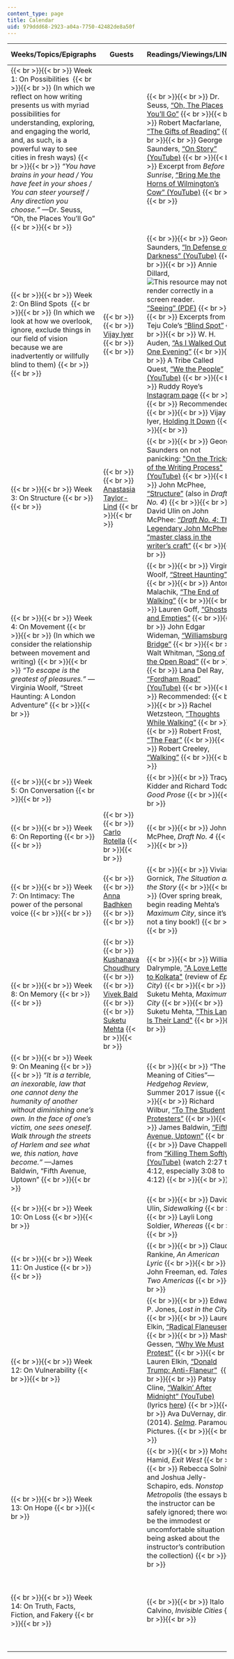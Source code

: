 ```yaml
---
content_type: page
title: Calendar
uid: 979ddd68-2923-a04a-7750-42482de8a50f
---
```


  
| Weeks/Topics/Epigraphs | Guests | Readings/Viewings/LINKS | Due DATES |
| --- | --- | --- | --- |
|  {{< br >}}{{< br >}} Week 1: On Possibilities  {{< br >}}{{< br >}} (In which we reflect on how writing presents us with myriad possibilities for understanding, exploring, and engaging the world, and, as such, is a powerful way to see cities in fresh ways) {{< br >}}{{< br >}} _“You have brains in your head / You have feet in your shoes / You can steer yourself / Any direction you choose.”_ —Dr. Seuss, “Oh, the Places You’ll Go” {{< br >}}{{< br >}}  | &nbsp; |  {{< br >}}{{< br >}} Dr. Seuss, [“Oh, The Places You’ll Go”](http://denuccio.net/ohplaces.html) {{< br >}}{{< br >}} Robert Macfarlane, [“The Gifts of Reading”](http://lithub.com/the-gifts-of-reading-are-many/) {{< br >}}{{< br >}} George Saunders, [“On Story” (YouTube)](https://www.youtube.com/watch?v=1-1xNNrABw8) {{< br >}}{{< br >}} Excerpt from _Before Sunrise_, [“Bring Me the Horns of Wilmington’s Cow” (YouTube)](https://www.youtube.com/watch?v=2ni8sfxVyFQ) {{< br >}}{{< br >}}  | &nbsp; |
|  {{< br >}}{{< br >}} Week 2: On Blind Spots  {{< br >}}{{< br >}} (In which we look at how we overlook, ignore, exclude things in our field of vision because we are inadvertently or willfully blind to them) {{< br >}}{{< br >}}  |  {{< br >}}{{< br >}} [Vijay Iyer](https://en.wikipedia.org/wiki/Vijay_Iyer) {{< br >}}{{< br >}}  |  {{< br >}}{{< br >}} George Saunders, [“In Defense of Darkness” (YouTube)](https://www.youtube.com/watch?v=1X5u8Li3Qew) {{< br >}}{{< br >}} Annie Dillard, ![This resource may not render correctly in a screen reader.](/images/inacessible.gif)[“Seeing” (PDF)](https://aimeeknight.files.wordpress.com/2016/01/seeing.pdf) {{< br >}}{{< br >}} Excerpts from Teju Cole’s [“Blind Spot”](https://www.newyorker.com/culture/photo-booth/second-sight) {{< br >}}{{< br >}} W. H. Auden, [“As I Walked Out One Evening”](https://www.poets.org/poetsorg/poem/i-walked-out-one-evening) {{< br >}}{{< br >}} A Tribe Called Quest, [“We the People” (YouTube)](https://www.youtube.com/watch?v=vO2Su3erRIA) {{< br >}}{{< br >}} Ruddy Roye’s [Instagram page](https://www.instagram.com/ruddyroye/?hl=en) {{< br >}}{{< br >}} Recommended: {{< br >}}{{< br >}} Vijay Iyer, [Holding It Down](https://www.metmuseum.org/metmedia/video/concerts/holding-it-down-veterans-dreams-project-vijay-iyer) {{< br >}}{{< br >}}  | &nbsp; |
|  {{< br >}}{{< br >}} Week 3: On Structure {{< br >}}{{< br >}}  |  {{< br >}}{{< br >}} [Anastasia Taylor-Lind](https://en.wikipedia.org/wiki/Anastasia_Taylor-Lind) {{< br >}}{{< br >}}  |  {{< br >}}{{< br >}} George Saunders on not panicking: ["On the Tricks of the Writing Process" (YouTube)](https://www.youtube.com/watch?v=klz6C2ewXmo) {{< br >}}{{< br >}} John McPhee, [“Structure”](https://www.newyorker.com/magazine/2013/01/14/structure) (also in _Draft No. 4_) {{< br >}}{{< br >}} David Ulin on John McPhee: [“_Draft No. 4_: The Legendary John McPhee’s “master class in the writer’s craft”](http://niemanstoryboard.org/stories/draft-no-4-the-legendary-john-mcphees-master-class-in-the-writers-craft/) {{< br >}}{{< br >}}  | &nbsp; |
|  {{< br >}}{{< br >}} Week 4: On Movement {{< br >}}{{< br >}} (In which we consider the relationship between movement and writing) {{< br >}}{{< br >}} _“To escape is the greatest of pleasures.”_ —Virginia Woolf, “Street Haunting: A London Adventure” {{< br >}}{{< br >}}  | &nbsp; |  {{< br >}}{{< br >}} Virginia Woolf, [“Street Haunting”](https://ebooks.adelaide.edu.au/w/woolf/virginia/w91d/chapter5.html) {{< br >}}{{< br >}} Antonia Malachik, [“The End of Walking”](https://aeon.co/essays/step-by-step-americans-are-sacrificing-the-right-to-walk) {{< br >}}{{< br >}} Lauren Goff, [“Ghosts and Empties”](https://www.newyorker.com/magazine/2015/07/20/ghosts-and-empties) {{< br >}}{{< br >}} John Edgar Wideman, [“Williamsburg Bridge”](https://harpers.org/archive/2015/11/williamsburg-bridge/?single=1) {{< br >}}{{< br >}} Walt Whitman, [“Song of the Open Road”](https://www.poetryfoundation.org/poems/48859/song-of-the-open-road) {{< br >}}{{< br >}} Lana Del Ray, [“Fordham Road” (YouTube)](https://www.youtube.com/watch?v=GCTXN0QnISQ) {{< br >}}{{< br >}} Recommended: {{< br >}}{{< br >}} Rachel Wetzsteon, [“Thoughts While Walking”](https://www.poetryfoundation.org/poems/54132/thoughts-while-walking-56d23422cff33) {{< br >}}{{< br >}} Robert Frost, [“The Fear”](https://poets.org/poem/fear-0) {{< br >}}{{< br >}} Robert Creeley, [“Walking”](https://www.poetryfoundation.org/poetrymagazine/browse?contentId=29779) {{< br >}}{{< br >}}  |  {{< br >}}{{< br >}} Essay #1 due {{< br >}}{{< br >}}  |
|  {{< br >}}{{< br >}} Week 5: On Conversation {{< br >}}{{< br >}}  | &nbsp; |  {{< br >}}{{< br >}} Tracy Kidder and Richard Todd, _Good Prose_ {{< br >}}{{< br >}}  | &nbsp; |
|  {{< br >}}{{< br >}} Week 6: On Reporting {{< br >}}{{< br >}}  |  {{< br >}}{{< br >}} [Carlo Rotella](https://en.wikipedia.org/wiki/Carlo_Rotella) {{< br >}}{{< br >}}  |  {{< br >}}{{< br >}} John McPhee, _Draft No. 4_ {{< br >}}{{< br >}}  | &nbsp; |
|  {{< br >}}{{< br >}} Week 7: On Intimacy: The power of the personal voice {{< br >}}{{< br >}}  |  {{< br >}}{{< br >}} [Anna Badhken](https://www.annabadkhen.com/) {{< br >}}{{< br >}}  |  {{< br >}}{{< br >}} Vivian Gornick, _The Situation and the Story_ {{< br >}}{{< br >}} (Over spring break, begin reading Mehta’s _Maximum City_, since it’s not a tiny book!) {{< br >}}{{< br >}}  | &nbsp; |
|  {{< br >}}{{< br >}} Week 8: On Memory {{< br >}}{{< br >}}  |  {{< br >}}{{< br >}} [Kushanava Choudhury](https://journalism.princeton.edu/people/kushanava-choudhury/) {{< br >}}{{< br >}} [Vivek Bald](https://cmsw.mit.edu/profile/vivek-bald/) {{< br >}}{{< br >}} [Suketu Mehta](https://en.wikipedia.org/wiki/Suketu_Mehta) {{< br >}}{{< br >}}  |  {{< br >}}{{< br >}} William Dalrymple, ["A Love Letter to Kolkata"](https://www.theguardian.com/books/2017/aug/27/the-epic-city-world-on-the-streets-of-calcutta-kushanava-choudhury-review) (review of _Epic City_) {{< br >}}{{< br >}} Suketu Mehta, _Maximum City_ {{< br >}}{{< br >}} Suketu Mehta, ["This Land Is Their Land"](http://foreignpolicy.com/2017/09/12/this-land-is-their-land-america-europe-fear-of-migrants-trump/) {{< br >}}{{< br >}}  |  {{< br >}}{{< br >}} Essay #2 due {{< br >}}{{< br >}}  |
|  {{< br >}}{{< br >}} Week 9: On Meaning {{< br >}}{{< br >}} _“It is a terrible, an inexorable, law that one cannot deny the humanity of another without diminishing one’s own. In the face of one’s victim, one sees oneself. Walk through the streets of Harlem and see what we, this nation, have become.”_ —James Baldwin, “Fifth Avenue, Uptown” {{< br >}}{{< br >}}  | &nbsp; |  {{< br >}}{{< br >}} “The Meaning of Cities”—_Hedgehog Review_, Summer 2017 issue {{< br >}}{{< br >}} Richard Wilbur, [“To The Student Protesters”](https://www.pbs.org/newshour/arts/poetry/politics-gets-hand-turn-poem) {{< br >}}{{< br >}} James Baldwin, [“Fifth Avenue, Uptown”](http://www.esquire.com/news-politics/a3638/fifth-avenue-uptown/) {{< br >}}{{< br >}} Dave Chappelle, from [“Killing Them Softly” (YouTube)](https://www.youtube.com/watch?v=ofnSojq-vqI&t=4s) (watch 2:27 to 4:12, especially 3:08 to 4:12) {{< br >}}{{< br >}}  | &nbsp; |
|  {{< br >}}{{< br >}} Week 10: On Loss {{< br >}}{{< br >}}  | &nbsp; |  {{< br >}}{{< br >}} David Ulin, _Sidewalking_ {{< br >}}{{< br >}} Layli Long Soldier, _Whereas_ {{< br >}}{{< br >}}  | &nbsp; |
|  {{< br >}}{{< br >}} Week 11: On Justice {{< br >}}{{< br >}}  | &nbsp; |  {{< br >}}{{< br >}} Claudia Rankine, _An American Lyric_ {{< br >}}{{< br >}} John Freeman, ed. _Tales of Two Americas_ {{< br >}}{{< br >}}  | &nbsp; |
|  {{< br >}}{{< br >}} Week 12: On Vulnerability {{< br >}}{{< br >}}  | &nbsp; |  {{< br >}}{{< br >}} Edward P. Jones, _Lost in the City_ {{< br >}}{{< br >}} Lauren Elkin, [“Radical Flaneuserie”](https://www.theparisreview.org/blog/2016/08/25/radical-flaneuserie/) {{< br >}}{{< br >}} Masha Gessen, [“Why We Must Protest”](http://lithub.com/masha-gessen-why-we-must-protest/) {{< br >}}{{< br >}} Lauren Elkin, [“Donald Trump: Anti-Flaneur”](http://lithub.com/donald-trump-anti-flaneur)  {{< br >}}{{< br >}} Patsy Cline, [“Walkin’ After Midnight” (YouTube)](https://www.youtube.com/watch?v=xiKsAuv7O7c) (lyrics [here](https://www.azlyrics.com/lyrics/patsycline/walkingaftermidnight.html)) {{< br >}}{{< br >}} Ava DuVernay, dir. (2014). _[Selma](https://en.wikipedia.org/wiki/Selma_(film))_. Paramount Pictures. {{< br >}}{{< br >}}  | &nbsp; |
|  {{< br >}}{{< br >}} Week 13: On Hope {{< br >}}{{< br >}}  | &nbsp; |  {{< br >}}{{< br >}} Mohsin Hamid, _Exit West_ {{< br >}}{{< br >}} Rebecca Solnit and Joshua Jelly-Schapiro, eds. _Nonstop Metropolis_ (the essays by the instructor can be safely ignored; there won’t be the immodest or uncomfortable situation of being asked about the instructor’s contribution in the collection) {{< br >}}{{< br >}}  | &nbsp; |
|  {{< br >}}{{< br >}} Week 14: On Truth, Facts, Fiction, and Fakery {{< br >}}{{< br >}}  | &nbsp; |  {{< br >}}{{< br >}} Italo Calvino, _Invisible Cities_ {{< br >}}{{< br >}}  |  {{< br >}}{{< br >}} Final essay due {{< br >}}{{< br >}}